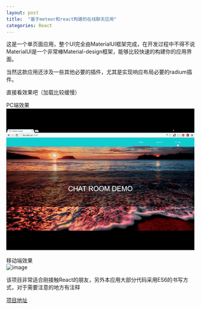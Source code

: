 ```yaml
---
layout: post
title:  "基于meteor和react构建的在线聊天应用"
categories: React
---
```


这是一个单页面应用，整个UI完全由MaterialUI框架完成，在开发过程中不得不说MaterialUI是一个非常棒Material-design框架，能够比较快速的构建你的应用界面。

当然这款应用还涉及一些其他必要的插件，尤其是实现响应布局必要的radium插件。

直接看效果吧（加载比较缓慢）

PC端效果  
![image](https://raw.githubusercontent.com/jacecao/gif-img/master/meteor-react-1.gif)  

移动端效果  
![image](https://raw.githubusercontent.com/jacecao/gif-img/master/meteor-react-2.gif)  

该项目非常适合刚接触React的朋友，另外本应用大部分代码采用ES6的书写方式，对于需要注意的地方有注释

[项目地址](https://github.com/jacecao/meteor-react)

